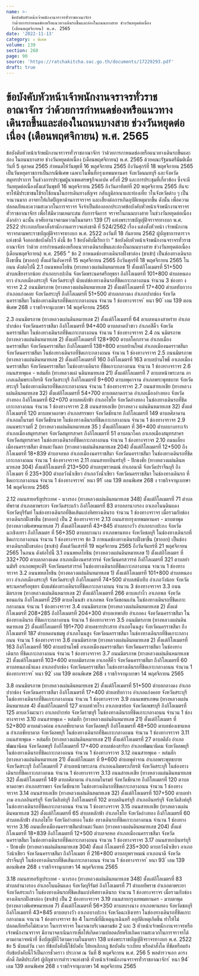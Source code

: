 ```yaml
---
name: >-
  ข้อบังคับหัวหน้าเจ้าพนักงานจราจรทั่วราชอาณาจักร
  ว่าด้วยการกำหนดช่องหรือแนวทางเดินรถขึ้นและล่องในถนนบางสาย ช่วงวันหยุดต่อเนื่อง
  (เดือนพฤศจิกายน) พ.ศ. 2565
date: '2022-11-13'
category: ง พิเศษ
volume: 139
section: 268
page: 90
source: 'https://ratchakitcha.soc.go.th/documents/17229293.pdf'
draft: true
---
```


# ข้อบังคับหัวหน้าเจ้าพนักงานจราจรทั่วราชอาณาจักร ว่าด้วยการกำหนดช่องหรือแนวทางเดินรถขึ้นและล่องในถนนบางสาย ช่วงวันหยุดต่อเนื่อง (เดือนพฤศจิกายน) พ.ศ. 2565

ข้อบังคับหัวหน้าเจ้าพนักงานจราจรทั่วราชอาณาจักร ว่าด้วยการกาหนดช่องหรือแนวทางเดินรถขึ้นและล่อง ในถนนบางสาย ช่วงวันหยุดต่อเนื่อง (เดือนพฤศจิกายน) พ.ศ. 2565 ด้วยคณะรัฐมนตรีมีมติเมื่อวันที่ 5 ตุลาคม 2565 กำหนดให้วันพุธที่ 16 พฤศจิกายน 2565 ถึงวันศุกร์ที่ 18 พฤศจิกายน 2565 เป็นวันหยุดราชการเป็นกรณีพิเศษ เฉพาะในพื้นที่กรุงเทพมหานคร จังหวัดนนทบุรี และจังหวัดสมุทรปราการ ในช่วงการประชุมผู้นาเขตเศรษฐกิจเอเปค ครั้งที่ 29 และการประชุมที่เกี่ยวข้อง ซึ่งจะมีวันหยุดต่อเนื่องตั้งแต่วันพุธที่ 16 พฤศจิกายน 2565 ถึงวันอาทิตย์ที่ 20 พฤศจิกายน 2565 อันจะทาให้มีประชาชนใช้รถใช้ถนนในการเดินทางสัญจร กลับภูมิลาเนาและท่องเที่ย วในจังหวัดต่าง ๆ เป็นจานวนมาก อาจทาให้เกิดปัญหาด้านการจราจร และเสี่ยงต่อการเกิดอุบัติเหตุมากขึ้น ดังนั้น เพื่อความปลอดภัยและความสะดวกในการจราจร จึงจำเป็นต้องออกประกาศข้อบังคับหัวหน้าเจ้าพนักงานจราจรทั่วราชอาณาจักร เพื่อให้มีความเหมาะสม กับการจัดการ จราจรในถนนบางสาย ในช่วงวันหยุดต่อเนื่องดังกล่าว ฉะนั้น อาศัยอานาจตามความในมาตรา 139 (7) แห่งพระราชบัญญัติจราจรทางบก พ.ศ. 2522 ประกอบกับคาสั่งสานักงานตารวจแห่งชาติ ที่ 524/2562 เรื่อง แต่งตั้งหัวหน้า เจ้าพนักงานจราจรตามพระราชบัญญัติจราจรทางบก พ.ศ. 2522 ลงวันที่ 18 กันยายน 2562 ผู้บัญชาการตารวจแห่งชาติ จึงออกข้อบังคับไว้ ดังนี้ ข้อ 1 ข้อบังคับนี้เรียกว่า “ ข้อบังคับหัวหน้าเจ้าพนักงานจราจรทั่วราชอาณาจักร ว่าด้วย การกำหนดช่องหรือแนวทางเดินรถขึ้นและล่องในถนนบางสาย ช่วงวันหยุดต่อเนื่อง (เดือนพฤศจิกายน) พ.ศ. 2565 ” ข้อ 2 กาหนดช่องทางเดินรถฝั่งขาล่อง (ขาเข้า) เป็นช่องทางเดินรถฝั่งขาขึ้น (ขาออก) ตั้งแต่วันอังคารที่ 15 พฤศจิกายน 2565 ถึงวันศุกร์ที่ 18 พฤศจิกายน 2565 ในถนน ดังต่อไปนี้ 2.1 ถนนพหลโยธิน (ทางหลวงแผ่นดินหมายเลข 1) ตั้งแต่กิโลเมตรที่ 51+500 ตำบลเชียงรากน้อย อำเภอบางปะอิน จังหวัดพระนครศรีอยุธยา ถึงกิโลเมตรที่ 101+800 ตำบลหนองยาว อำเภอเมืองสระบุรี จังหวัดสระบุรี นับแต่ช่องทางเดินรถที่ชิดเกาะกลางถนน จำนวน 3 ช่องทา งจราจร 2.2 ถนนมิตรภาพ (ทางหลวงแผ่นดินหมายเลข 2) ตั้งแต่กิโลเมตรที่ 17+400 ตำบลทับกวาง อำเภอแก่งคอย จังหวัดสระบุรี ถึงกิโลเมตรที่ 51+500 ตำบลกลางดง อำเภอปากช่อง จังหวัดนครราชสีมา ในช่องทางเดินรถที่ชิดเกาะกลางถนน จำนวน 1 ช่องทางจราจร ้ หนา 90 ่ เลม 139 ตอนพิเศษ 268 ง ราชกิจจานุเบกษา 14 พฤศจิกายน 2565

2.3 ถนนมิตรภาพ (ทางหลวงแผ่นดินหมายเลข 2) ตั้งแต่กิโลเมตรที่ 64 ตาบลหนองสาหร่าย อำเภอปากช่อง จังหวัดนครราชสีมา ถึงกิโลเมตรที่ 94+400 ตาบลลาดบัวขาว อำเภอสีคิ้ว จังหวัดนครราชสีมา ในช่องทางเดินรถที่ชิดเกาะกลางถนน จำนวน 1 ช่องทางจราจร 2.4 ถน นมิตรภาพ (ทางหลวงแผ่นดินหมายเลข 2) ตั้งแต่กิโลเมตรที่ 128+900 ตาบลโคกกรวด อำเภอเมืองนครราชสีมา จังหวัดนครราชสีมา ถึงกิโลเมตรที่ 138+800 ตาบลบ้านใหม่ อำเภอเมืองนครราชสีมา จังหวัดนครราชสีมา ในช่องทางเดินรถที่ชิดเกาะกลางถนน จำนวน 1 ช่องทางจราจร 2.5 ถนนมิตรภาพ (ทางหลวงแผ่นดินหมายเลข 2) ตั้งแต่กิโลเมตรที่ 160 ถึงกิโลเมตรที่ 163 ตาบลบ้านโพธิ์ อาเภอเมืองนครราชสีมา จังหวัดนครราชสีมา ในช่องทางเดินรถ ที่ชิดเกาะกลางถนน จำนวน 1 ช่องทางจราจร 2.6 ถนนสายพุแค - หล่มสัก (ทางหลวงแผ่ นดินหมายเลข 21) ตั้งแต่กิโลเมตรที่ 7 ตาบลหน้าพระลาน อาเภอเฉลิมพระเกียรติ จังหวัดสระบุรี ถึงกิโลเมตรที่ 9+600 ตาบลพุคาจาน อำเภอพระพุทธบาท จังหวัดสระบุรี ในช่องทางเดินรถที่ชิดเกาะกลางถนน จำนวน 1 ช่องทางจราจร 2.7 ถนนสายเอเชีย (ทางหลวงแผ่นดินหมายเลข 32) ตั้งแต่กิโลเมตรที่ 54+700 ตาบลตลาดกรวด อำเภอเมืองอ่างทอง จังหวัดอ่างทอง ถึงกิโลเมตรที่ 62+070 ตาบลหลักฟ้า อำเภอไชโย จังหวัดอ่างทอง ในช่องทางเดินรถที่ชิดเกาะกลางถนน จำนวน 1 ช่องทางจราจร 2.8 ถนนสายเอเชีย (ทางหลวง แผ่นดินหมายเลข 32) ตั้งแต่กิโลเมตรที่ 120 ตาบลหาดอาษา อำเภอสรรพยา จังหวัดชัยนาท ถึงกิโลเมตรที่ 149 ตาบลศิลาดาน อำเภอมโนรมย์ จังหวัดชัยนาท ในช่องทางเดินรถที่ชิดเกาะกลางถนน จำนวน 1 ช่องทางจราจร 2.9 ถนนพระรามที่ 2 (ทางหลวงแผ่นดินหมายเลข 35 ) ตั้งแต่กิโลเมตร ที่ 36+400 ตำบลบางกระเจ้า อำเภอเมืองสมุทรสาคร จังหวัดสมุทรสาคร ถึงกิโลเมตรที่ 51 ตาบลนาโคก อาเภอเมืองสมุทรสาคร จังหวัดสมุทรสาคร ในช่องทางเดินรถที่ชิดเกาะกลางถนน จำนวน 1 ช่องทางจราจร 2.10 ถนนเลี่ยงเมืองนครราชสีมา ด้านตะวันตก (ทางหลวงแผ่นดินหมายเลข 204) ตั้งแต่กิโลเมตรที่ 12+500 ถึงกิโลเมตรที่ 18+839 ตำบลจอหอ อำเภอเมืองนครราชสีมา จังหวัดนครราชสีมา ในช่องทางเดินรถที่ชิดเกาะกลางถนน จำนวน 1 ช่องทางจราจร 2.11 ถนนสายกบินทร์บุรี - ปักธงชัย (ทางหลวงแผ่นดินห มายเลข 304) ตั้งแต่กิโลเมตรที่ 213+500 ตำบลบุพราหมณ์ อำเภอนาดี จังหวัดปราจีนบุรี ถึงกิโลเมตร ที่ 235+300 ตำบลวังน้ำเขียว อำเภอวังน้ำเขียว จังหวัดนครราชสีมา ในช่องทางเดินรถ ที่ชิดเกาะกลางถนน จำนวน 1 ช่องทางจราจร ้ หนา 91 ่ เลม 139 ตอนพิเศษ 268 ง ราชกิจจานุเบกษา 14 พฤศจิกายน 2565

2.12 ถนนสายอรัญประเทศ - นางรอง (ทางหลวงแผ่นดินหมายเลข 348) ตั้งแต่กิโลเมตรที่ 71 ตำบลทัพราช อำเภอตาพระยา จังหวัดสระแก้ว ถึงกิโลเมตรที่ 83 ตาบลลานางรอง อาเภอโนนดินแดง จังหวัดบุรีรัมย์ ในช่องทางเดินรถที่ชิดเส้นแบ่งทิศทางเดินรถ จำนวน 1 ช่องทางจราจร เมื่อรวมกับช่อง ทางเดินรถฝั่งขาขึ้น (ขาออก) เป็น 2 ช่องทางจราจร 2.13 ถนนสายกรุงเทพมหานคร - มาบตาพุด (ทางหลวงพิเศษหมายเลข 7) ตั้งแต่กิโลเมตรที่ 43+845 ตำบลบางวัว อำเภอบางปะกง จังหวัดฉะเชิงเทรา ถึงกิโลเมตร ที่ 56+350 ตาบลบางนาง อาเภอพานทอง จังหวัดชลบุรี ในช่องทางเดินรถที่ชิดเกาะกลางถนน จำนวน 1 ช่องทางจราจร ข้อ 3 กาหนดช่องทางเดินรถฝั่งขาขึ้น (ขาออก) เป็นช่องทางเดินรถฝั่งขาล่อง (ขาเข้า) ตั้งแต่วันเสาร์ที่ 19 พฤศจิกายน 2565 ถึงวันจันทร์ที่ 21 พฤศจิกายน 2565 ในถนน ดังต่อไปนี้ 3.1 ถนนพหลโยธิน (ทางหลวงแผ่นดินหมายเลข 1) ตั้งแต่กิโลเมตร ที่ 332+700 ตาบลกลางแดด อาเภอเมืองนครสวรรค์ จังหวัดนครสวรรค์ ถึงกิโลเมตรที่ 321 ตาบลย่านมัทรี อาเภอพยุหะคีรี จังหวัดนครสวรรค์ ในช่องทางเดินรถที่ชิดเกาะกลางถนน จานวน 1 ช่องทางจราจร 3.2 ถนนพหลโยธิน (ทางหลวงแผ่นดินหมายเลข 1) ตั้งแต่กิโลเมตรที่ 101+800 ตำบลหนองยาว อำเภอเมืองสระบุรี จังหวัดสระบุรี ถึงกิโลเมตรที่ 74+500 ตำบลสนับทึบ อำเภอวังน้อย จังหวัดพระนครศรีอยุธยา นับแต่ช่องทางเดินรถที่ชิดเกาะกลางถนน จำนวน 3 ช่องทางจราจร 3.3 ถนนมิตรภาพ (ทางหลวงแผ่นดินหมายเลข 2) ตั้งแต่กิโลเมตรที่ 266 ตาบลเก่างิ้ว อาเภอพล จังหวัดขอนแก่น ถึงกิโลเมตรที่ 259 ตาบลโนนข่า อาเภอพล จังหวัดขอนแก่น ในช่องทางเดินรถที่ชิดเกาะกลางถนน จำนวน 1 ช่องทางจราจร 3.4 ถนนมิตรภาพ (ทางหลวงแผ่นดินหมายเลข 2) ตั้งแต่กิโลเมตรที่ 208+285 ถึงกิโลเมตรที่ 204+300 ตำบลเทพาลัย อำเภอคง จังหวัดนครราชสีมา ในช่องทางเดินรถ ที่ชิดเกาะกลางถนน จำนวน 1 ช่องทางจราจร 3.5 ถนนมิตรภาพ (ทางหลวงแผ่นดินหมายเลข 2) ตั้งแต่กิโลเมตรที่ 191+700 ตำบลธารประสาท อำเภอโนนสูง จังหวัดนครราชสีมา ถึงกิโลเมตรที่ 187 ตำบลดอนชมพู อำเภอโนนสูง จังหวัดนครราชสีมา ในช่องทางเดินรถที่ชิดเกาะกลางถนน จำนวน 1 ช่องทางจราจร 3.6 ถนนมิตรภาพ (ทางหลวงแผ่นดินหมายเลข 2) ตั้งแต่กิโลเมตรที่ 163 ถึงกิโลเมตรที่ 160 ตาบลบ้านโพธิ์ อาเภอเมืองนครราชสีมา จังหวัดนครราชสีมา ในช่องทางเดินรถ ที่ชิดเกาะกลางถนน จำนวน 1 ช่องทางจราจร 3.7 ถนนมิตรภาพ (ทางหลวงแผ่นดินหมายเลข 2) ตั้งแต่กิโลเมตรที่ 103+400 ตาบลมิตรภาพ อาเภอสีคิ้ว จังหวัดนครราชสีมา ถึงกิโลเมตรที่ 60 ตาบลหนองน้ำแดง อาเภอปากช่อง จังหวัดนครราชสีมา ในช่องทางเดินรถที่ชิดเกาะกลางถนน จำนวน 1 ช่องทางจราจร ้ หนา 92 ่ เลม 139 ตอนพิเศษ 268 ง ราชกิจจานุเบกษา 14 พฤศจิกายน 2565

3.8 ถนนมิตรภาพ (ทางหลวงแผ่นดินหมายเลข 2) ตั้งแต่กิโลเมตรที่ 51+500 ตำบลกลางดง อำเภอปากช่อง จังหวัดนครราชสีมา ถึงกิโลเมตรที่ 17+400 ตำบลทับกวาง อำเภอแก่งคอย จังหวัดสระบุรี ในช่องทางเดินรถที่ชิดเกาะกลางถนน จำนวน 1 ช่องทางจราจร 3.9 ถนนเพชรเกษม (ทางหลวงแผ่นดินหมายเลข 4) ตั้งแต่กิโลเมตรที่ 127 ตาบลห้วยโรง อาเภอเขาย้อย จังหวัดเพชรบุรี ถึงกิโลเมตรที่ 125 ตาบลวังมะนาว อาเภอปากท่อ จังหวัดราชบุรี ในช่องทางเดินรถที่ชิดเกาะกลางถนน จำนวน 1 ช่องทางจราจร 3.10 ถนนสายพุแค - หล่มสัก (ทางหลวงแผ่นดินหมายเลข 21) ตั้งแต่กิโลเมตร ที่ 52+800 ตาบลม่วงค่อม อาเภอชัยบาดาล จังหวัดลพบุรี ถึงกิโลเมตรที่ 48+500 ตาบลช่องเขาแหล ม อำเภอชัยบาดาล จังหวัดลพบุรี ในช่องทางเดินรถที่ชิดเกาะกลางถนน จำนวน 1 ช่องทางจราจร 3.11 ถนนสายพุแค - หล่มสัก (ทางหลวงแผ่นดินหมายเลข 21) ตั้งแต่กิโลเมตรที่ 27 ตาบลดีลัง อำเภอพัฒนานิคม จังหวัดลพบุรี ถึงกิโลเมตรที่ 17+400 ตาบลช่องสาริกา อำเภอพัฒนานิคม จังหวัดลพบุรี ในช่องทางเดินรถที่ชิดเกาะกลางถนน จำนวน 1 ช่องทางจราจร 3.12 ถนนสายพุแค - หล่มสัก (ทางหลวงแผ่นดินหมายเลข 21) ตั้งแต่กิโลเมตร ที่ 9+600 ตำบลพุคำจาน อำเภอพระพุทธบาท จังหวัดสระบุรี ถึงกิโลเมตรที่ 7 ตำบลหน้าพระลาน อำเภอเฉลิมพระเกียรติ จังหวัดสระบุรี ในช่องทางเดินรถที่ชิดเกาะกลางถนน จำนวน 1 ช่องทางจราจร 3.13 ถนนสายเอเชีย (ทางหลวงแผ่นดินหมายเลข 32) ตั้งแต่กิโลเมตรที่ 149 ตาบลศิลาดาน อำเภอมโนรมย์ จังหวัดชัยนาท ถึงกิโลเมตรที่ 120 ตาบลหาดอาษา อำเภอสรรพยา จังหวัดชัยนาท ในช่องทางเดินรถที่ชิดเกาะกลางถนน จำนวน 1 ช่องทางจราจร 3.14 ถนนสายเอเชีย (ทางหลวงแผ่นดินหมายเลข 32) ตั้งแต่กิโลเมตรที่ 107+500 ตาบลท่างาม อาเภออินทร์บุรี จังหวัดสิงห์บุรี ถึงกิโลเมตรที่ 102 ตาบลอินทร์บุรี อำเภออินทร์บุรี จังหวัดสิงห์บุรี ในช่องทางเดินรถที่ชิดเกาะกลางถนน จำนวน 1 ช่องทางจราจร 3.15 ถนนสายเอเชีย (ทางหลวงแผ่นดินหมายเลข 32) ตั้งแต่กิโลเมตรที่ 65 ตำบลหลักฟ้า อำเภอไชโย จังหวัดอ่างทอง ถึงกิโลเมตรที่ 60 ตำบลหลักฟ้า อำเภอไชโย จังหวัดอ่างทอง ในช่อ งทางเดินรถที่ชิดเกาะกลางถนน จำนวน 1 ช่องทางจราจร 3.16 ถนนเลี่ยงเมืองนครราชสีมาด้านตะวันตก (ทางหลวงแผ่นดินหมายเลข 204) ตั้งแต่กิโลเมตรที่ 18+839 ถึงกิโลเมตรที่ 12+500 ตำบลจอหอ อำเภอเมืองนครราชสีมา จังหวัดนครราชสีมา ในช่องทางเดินรถที่ชิดเกาะกลางถนน จำนวน 1 ช่องทางจราจร 3.17 ถนนสายกบินทร์บุรี - ปักธงชัย (ทางหลวงแผ่นดินหมายเลข 304) ตั้งแต่ กิโลเมตรที่ 235+300 ตาบลวังน้ำเขียว อาเภอวังน้าเขียว จังหวัดนครราชสีมา ถึงกิโลเมตร ที่ 216+800 ตาบลบุพราหมณ์ อาเภอนาดี จังหวัดปราจีนบุรี ในช่องทางเดินรถที่ชิดเส้นเกาะกลางถนน จำนวน 1 ช่องทางจราจร ้ หนา 93 ่ เลม 139 ตอนพิเศษ 268 ง ราชกิจจานุเบกษา 14 พฤศจิกายน 2565

3.18 ถนนสายอรัญประเทศ - นางรอง (ทางหลวงแผ่นดินหมายเลข 348) ตั้งแต่กิโลเมตรที่ 83 ตำบลลำนางรอง อำเภอโนนดินแดง จังหวัดบุรีรัมย์ ถึงกิโลเมตรที่ 71 ตำบลทัพราช อำเภอตาพระยา จังหวัดสระแก้ว ในช่องทางเดินรถที่ชิดเส้นแบ่งทิศทางเดินรถ จำนวน 1 ช่องทางจราจร เมื่อรวมกับช่องทางเดินรถฝั่งขาล่อง (ขาเข้า) เป็น 2 ช่องทางจราจร 3.19 ถนนสายกรุงเทพมหานคร - มาบตาพุด (ทางหลวงพิเศษหมายเลข 7) ตั้งแต่กิโลเมตรที่ 56+350 ตาบลบางนาง อาเภอพานทอง จังหวัดชลบุรี ถึงกิโลเมตรที่ 43+845 ตาบลบางวัว อาเภอบางปะกง จังหวัดฉะเชิงเทรา ในช่องทางเดินรถที่ชิดเกาะกลางถนน จานวน 1 ช่องทางจราจร ข้อ 4 ในกรณีที่มีเหตุฉุกเฉินหรื ออุบัติเหตุเกิดขึ้น ทำให้ไม่ปลอดภัยหรือไม่สะดวก ในการจราจร ในอาณาบริเวณตามข้อ 2 และ 3 หัวหน้าเจ้าพนักงานจราจรหรือเจ้าพนักงานจราจร มีอานาจดาเนินการเพื่อให้เกิดความปลอดภัยหรือเกิดความสะดวกในการจราจรได้ตามอานาจหน้าที่ ซึ่งบัญญัติไว้ตามความในมาตรา 138 แห่งพระราชบัญญัติจราจรทางบก พ.ศ. 2522 ข้อ 5 นับแต่วัน เวลา ที่ข้อบังคับนี้ใช้บังคับ ให้ยกเลิกกฎ ข้อบังคับ ระเบียบ หรือคำสั่งใด ที่ขัดหรือแย้งกับข้อบังคับนี้ไว้เป็นการชั่วคราว ประกาศ ณ วันที่ 8 พฤศจิกายน พ.ศ. 256 5 พลตำรวจเอก ดารง ศักดิ์ กิตติประภัสร์ ผู้บัญชาการตำรวจแห่งชาติ หัวหน้าเจ้าพนักงานจราจรทั่วราชอาณาจักร ้ หนา 94 ่ เลม 139 ตอนพิเศษ 268 ง ราชกิจจานุเบกษา 14 พฤศจิกายน 2565
